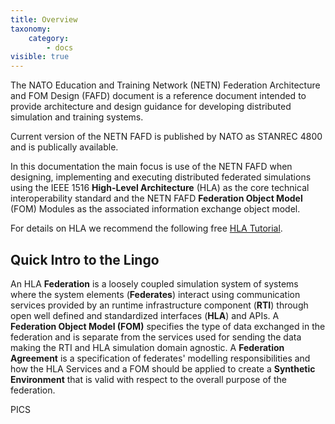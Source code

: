 ```yaml
---
title: Overview
taxonomy:
    category:
        - docs
visible: true
---
```


The NATO Education and Training Network (NETN) Federation Architecture and FOM Design (FAFD)
document is a reference document intended to provide architecture and design guidance for developing
distributed simulation and training systems. 

Current version of the NETN FAFD is published by NATO as STANREC 4800 and is publically available. 

In this documentation the main focus is use of the NETN FAFD when designing, implementing and executing distributed 
federated simulations using the IEEE 1516 **High-Level Architecture** (HLA) as the core technical interoperability standard and the NETN 
FAFD **Federation Object Model** (FOM) Modules as the associated information exchange object model. 

For details on HLA we recommend the following free [HLA Tutorial](http://www.pitchtechnologies.com/hlatutorial/).

## Quick Intro to the Lingo

An HLA **Federation** is a loosely coupled simulation system of systems where the system elements (**Federates**) interact using communication services provided by an runtime infrastructure component (**RTI**) through open well defined and standardized interfaces (**HLA**) and APIs. A **Federation Object Model (FOM)** specifies the type of data exchanged in the federation and is separate from the services used for sending the data making the RTI and HLA simulation domain agnostic. A **Federation Agreement** is a specification of federates' modelling responsibilities and how the HLA Services and a FOM should be applied to create a **Synthetic Environment** that is valid with respect to the overall purpose of the federation.

PICS
